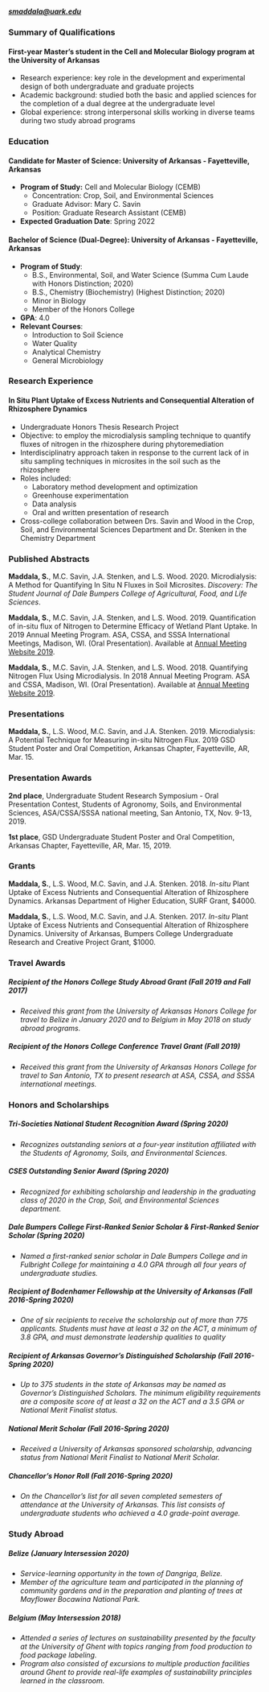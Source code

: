 ##### <smaddala@uark.edu>

### Summary of Qualifications

#### First-year Master’s student in the Cell and Molecular Biology program at the University of Arkansas

-   Research experience: key role in the development and experimental
    design of both undergraduate and graduate projects
-   Academic background: studied both the basic and applied sciences for
    the completion of a dual degree at the undergraduate level
-   Global experience: strong interpersonal skills working in diverse
    teams during two study abroad programs

### Education

#### **Candidate for Master of Science: University of Arkansas** - Fayetteville, Arkansas

-   **Program of Study:** Cell and Molecular Biology (CEMB)
    -   Concentration: Crop, Soil, and Environmental Sciences
    -   Graduate Advisor: Mary C. Savin
    -   Position: Graduate Research Assistant (CEMB)
-   **Expected Graduation Date**: Spring 2022

#### **Bachelor of Science (Dual-Degree): University of Arkansas** - Fayetteville, Arkansas

-   **Program of Study**:
    -   B.S., Environmental, Soil, and Water Science (Summa Cum Laude
        with Honors Distinction; 2020)
    -   B.S., Chemistry (Biochemistry) (Highest Distinction; 2020)
    -   Minor in Biology
    -   Member of the Honors College
-   **GPA**: 4.0
-   **Relevant Courses**:
    -   Introduction to Soil Science
    -   Water Quality
    -   Analytical Chemistry
    -   General Microbiology

### Research Experience

#### **In Situ Plant Uptake of Excess Nutrients and Consequential Alteration of Rhizosphere Dynamics**

-   Undergraduate Honors Thesis Research Project
-   Objective: to employ the microdialysis sampling technique to
    quantify fluxes of nitrogen in the rhizosphere during
    phytoremediation
-   Interdisciplinatry approach taken in response to the current lack of
    in situ sampling techniques in microsites in the soil such as the
    rhizosphere
-   Roles included:
    -   Laboratory method development and optimization
    -   Greenhouse experimentation
    -   Data analysis
    -   Oral and written presentation of research
-   Cross-college collaboration between Drs. Savin and Wood in the Crop,
    Soil, and Environmental Sciences Department and Dr. Stenken in the
    Chemistry Department

### Published Abstracts

**Maddala, S.**, M.C. Savin, J.A. Stenken, and L.S. Wood. 2020.
Microdialysis: A Method for Quantifying In Situ N Fluxes in Soil
Microsites. *Discovery: The Student Journal of Dale Bumpers College of
Agricultural, Food, and Life Sciences*.

**Maddala, S.**, M.C. Savin, J.A. Stenken, and L.S. Wood. 2019.
Quantification of in-situ flux of Nitrogen to Determine Efficacy of
Wetland Plant Uptake. In 2019 Annual Meeting Program. ASA, CSSA, and
SSSA International Meetings, Madison, WI. (Oral Presentation). Available
at [Annual Meeting Website
2019](https://scisoc.confex.com/scisoc/2019am/meetingapp.cgi/Paper/118316).

**Maddala, S.**, M.C. Savin, J.A. Stenken, and L.S. Wood. 2018.
Quantifying Nitrogen Flux Using Microdialysis. In 2018 Annual Meeting
Program. ASA and CSSA, Madison, WI. (Oral Presentation). Available at
[Annual Meeting Website
2019](https://scisoc.confex.com/scisoc/2018am/meetingapp.cgi/Paper/111583).

### Presentations

**Maddala, S.**, L.S. Wood, M.C. Savin, and J.A. Stenken. 2019.
Microdialysis: A Potential Technique for Measuring in-situ Nitrogen
Flux. 2019 GSD Student Poster and Oral Competition, Arkansas Chapter,
Fayetteville, AR, Mar. 15.

### Presentation Awards

**2nd place**, Undergraduate Student Research Symposium - Oral
Presentation Contest, Students of Agronomy, Soils, and Environmental
Sciences, ASA/CSSA/SSSA national meeting, San Antonio, TX, Nov. 9-13,
2019.

**1st place**, GSD Undergraduate Student Poster and Oral Competition,
Arkansas Chapter, Fayetteville, AR, Mar. 15, 2019.

### Grants

**Maddala, S.**, L.S. Wood, M.C. Savin, and J.A. Stenken. 2018.
*In-situ* Plant Uptake of Excess Nutrients and Consequential Alteration
of Rhizosphere Dynamics. Arkansas Department of Higher Education, SURF
Grant, $4000.

**Maddala, S.**, L.S. Wood, M.C. Savin, and J.A. Stenken. 2017.
*In-situ* Plant Uptake of Excess Nutrients and Consequential Alteration
of Rhizosphere Dynamics. University of Arkansas, Bumpers College
Undergraduate Research and Creative Project Grant, $1000.

### Travel Awards

##### Recipient of the Honors College Study Abroad Grant (Fall 2019 and Fall 2017)

-   *Received this grant from the University of Arkansas Honors College
    for travel to Belize in January 2020 and to Belgium in May 2018 on
    study abroad programs.*

##### Recipient of the Honors College Conference Travel Grant (Fall 2019)

-   *Received this grant from the University of Arkansas Honors College
    for travel to San Antonio, TX to present research at ASA, CSSA, and
    SSSA international meetings.*

### Honors and Scholarships

##### Tri-Societies National Student Recognition Award (Spring 2020)

-   *Recognizes outstanding seniors at a four-year institution
    affiliated with the Students of Agronomy, Soils, and Environmental
    Sciences.*

##### CSES Outstanding Senior Award (Spring 2020)

-   *Recognized for exhibiting scholarship and leadership in the
    graduating class of 2020 in the Crop, Soil, and Environmental
    Sciences department.*

##### Dale Bumpers College First-Ranked Senior Scholar & First-Ranked Senior Scholar (Spring 2020)

-   *Named a first-ranked senior scholar in Dale Bumpers College and in
    Fulbright College for maintaining a 4.0 GPA through all four years
    of undergraduate studies.*

##### Recipient of Bodenhamer Fellowship at the University of Arkansas (Fall 2016-Spring 2020)

-   *One of six recipients to receive the scholarship out of more than
    775 applicants. Students must have at least a 32 on the ACT, a
    minimum of 3.8 GPA, and must demonstrate leadership qualities to
    quality*

##### Recipient of Arkansas Governor’s Distinguished Scholarship (Fall 2016-Spring 2020)

-   *Up to 375 students in the state of Arkansas may be named as
    Governor’s Distinguished Scholars. The minimum eligibility
    requirements are a composite score of at least a 32 on the ACT and a
    3.5 GPA or National Merit Finalist status.*

##### National Merit Scholar (Fall 2016-Spring 2020)

-   *Received a University of Arkansas sponsored scholarship, advancing
    status from National Merit Finalist to National Merit Scholar.*

##### Chancellor’s Honor Roll (Fall 2016-Spring 2020)

-   *On the Chancellor’s list for all seven completed semesters of
    attendance at the University of Arkansas. This list consists of
    undergraduate students who achieved a 4.0 grade-point average.*

### Study Abroad

##### Belize (January Intersession 2020)

-   *Service-learning opportunity in the town of Dangriga, Belize.*
-   *Member of the agriculture team and participated in the planning of
    community gardens and in the preparation and planting of trees at
    Mayflower Bocawina National Park.*

##### Belgium (May Intersession 2018)

-   *Attended a series of lectures on sustainability presented by the
    faculty at the University of Ghent with topics ranging from food
    production to food package labeling.*
-   *Program also consisted of excursions to multiple production
    facilities around Ghent to provide real-life examples of
    sustainability principles learned in the classroom.*
